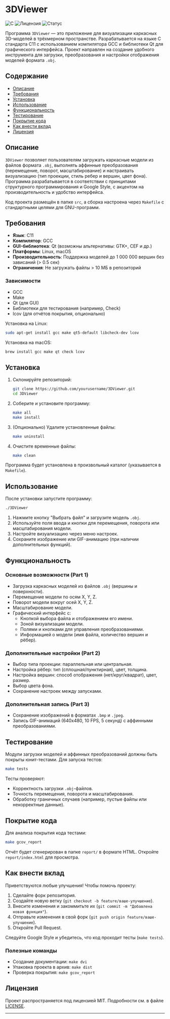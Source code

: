 # 3DViewer

![C](https://img.shields.io/badge/C-11-blue.svg) ![Лицензия](https://img.shields.io/badge/Лицензия-MIT-green.svg) ![Статус](https://img.shields.io/badge/Статус-В_разработке-yellow.svg)

Программа `3DViewer` — это приложение для визуализации каркасных 3D-моделей в трёхмерном пространстве. Разрабатывается на языке C стандарта C11 с использованием компилятора GCC и библиотеки Qt для графического интерфейса. Проект направлен на создание удобного инструмента для загрузки, преобразования и настройки отображения моделей формата `.obj`.

## Содержание

- [Описание](#описание)
- [Требования](#требования)
- [Установка](#установка)
- [Использование](#использование)
- [Функциональность](#функциональность)
- [Тестирование](#тестирование)
- [Покрытие кода](#покрытие-кода)
- [Как внести вклад](#как-внести-вклад)
- [Лицензия](#лицензия)

## Описание

`3DViewer` позволяет пользователям загружать каркасные модели из файлов формата `.obj`, выполнять аффинные преобразования (перемещение, поворот, масштабирование) и настраивать визуализацию (тип проекции, стиль ребер и вершин, цвет фона). Программа разрабатывается в соответствии с принципами структурного программирования и Google Style, с акцентом на производительность и удобство интерфейса.

Код проекта размещён в папке `src`, а сборка настроена через `Makefile` с стандартными целями для GNU-программ.

## Требования

- **Язык**: C11
- **Компилятор**: GCC
- **GUI-библиотека**: Qt (возможны альтернативы: GTK+, CEF и др.)
- **Платформы**: Linux, macOS
- **Производительность**: Поддержка моделей до 1 000 000 вершин без зависаний (> 0.5 сек)
- **Ограничения**: Не загружать файлы > 10 МБ в репозиторий

### Зависимости

- GCC
- Make
- Qt (для GUI)
- Библиотеки для тестирования (например, Check)
- lcov (для отчётов покрытия, опционально)

Установка на Linux:
```bash
sudo apt-get install gcc make qt5-default libcheck-dev lcov
```

Установка на macOS:
```bash
brew install gcc make qt check lcov
```

## Установка

1. Склонируйте репозиторий:
   ```bash
   git clone https://github.com/yourusername/3DViewer.git
   cd 3DViewer
   ```

2. Соберите и установите программу:
   ```bash
   make all
   make install
   ```

3. (Опционально) Удалите установленные файлы:
   ```bash
   make uninstall
   ```

4. Очистите временные файлы:
   ```bash
   make clean
   ```

Программа будет установлена в произвольный каталог (указывается в `Makefile`).

## Использование

После установки запустите программу:
```bash
./3DViewer
```

1. Нажмите кнопку "Выбрать файл" и загрузите модель `.obj`.
2. Используйте поля ввода и кнопки для перемещения, поворота или масштабирования модели.
3. Настройте визуализацию через меню настроек.
4. Сохраните изображение или GIF-анимацию (при наличии дополнительных функций).

## Функциональность

### Основные возможности (Part 1)
- Загрузка каркасных моделей из файлов `.obj` (вершины и поверхности).
- Перемещение модели по осям X, Y, Z.
- Поворот модели вокруг осей X, Y, Z.
- Масштабирование модели.
- Графический интерфейс с:
  - Кнопкой выбора файла и отображением его имени.
  - Зоной визуализации модели.
  - Полями и кнопками для управления преобразованиями.
  - Информацией о модели (имя файла, количество вершин и рёбер).

### Дополнительные настройки (Part 2)
- Выбор типа проекции: параллельная или центральная.
- Настройка рёбер: тип (сплошная/пунктирная), цвет, толщина.
- Настройка вершин: способ отображения (нет/круг/квадрат), цвет, размер.
- Выбор цвета фона.
- Сохранение настроек между запусками.

### Дополнительная запись (Part 3)
- Сохранение изображений в форматах `.bmp` и `.jpeg`.
- Запись GIF-анимаций (640x480, 10 FPS, 5 секунд) с аффинными преобразованиями.

## Тестирование

Модули загрузки моделей и аффинных преобразований должны быть покрыты юнит-тестами. Для запуска тестов:
```bash
make tests
```

Тесты проверяют:
- Корректность загрузки `.obj`-файлов.
- Точность перемещения, поворота и масштабирования.
- Обработку граничных случаев (например, пустые файлы или некорректные данные).

## Покрытие кода

Для анализа покрытия кода тестами:
```bash
make gcov_report
```

Отчёт будет сгенерирован в папке `report/` в формате HTML. Откройте `report/index.html` для просмотра.

## Как внести вклад

Приветствуются любые улучшения! Чтобы помочь проекту:

1. Сделайте форк репозитория.
2. Создайте новую ветку (`git checkout -b feature/ваше-улучшение`).
3. Внесите изменения и закоммитьте их (`git commit -m "Добавлена новая функция"`).
4. Отправьте изменения в свой форк (`git push origin feature/ваше-улучшение`).
5. Откройте Pull Request.

Следуйте Google Style и убедитесь, что код проходит тесты (`make tests`).

### Полезные команды
- Создание документации: `make dvi`
- Упаковка проекта в архив: `make dist`
- Проверка покрытия: `make gcov_report`

## Лицензия

Проект распространяется под лицензией MIT. Подробности см. в файле [LICENSE](LICENSE).

---
